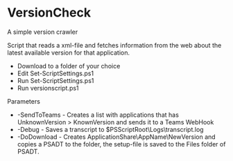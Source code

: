 # VersionCheck
A simple version crawler

Script that reads a xml-file and fetches information from the web about the latest available version for that application.

  - Download to a folder of your choice
  - Edit Set-ScriptSettings.ps1
  - Run Set-ScriptSettings.ps1
  - Run versionscript.ps1

Parameters
  - -SendToTeams - Creates a list with applications that has UnknownVersion > KnownVersion and sends it to a Teams WebHook
  - -Debug - Saves a transcript to $PSScriptRoot\Logs\transcript.log
  - -DoDownload -  Creates ApplicationShare\AppName\NewVersion and copies a PSADT to the folder, the setup-file is saved to the Files folder of PSADT.